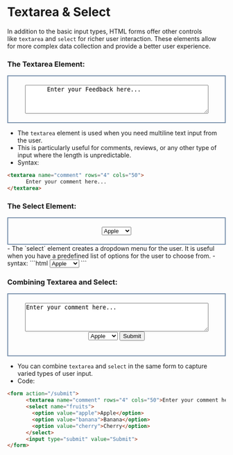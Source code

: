 # Textarea & Select

In addition to the basic input types, HTML forms offer other controls like `textarea` and `select` for richer user interaction. These elements allow for more complex data collection and provide a better user experience.

### The Textarea Element:
<div align="center" style="border:2px solid #758EAA; padding:20px;">
	<textarea name="comment" rows="4" cols="50">
      Enter your Feedback here...
	</textarea>
</div>

- The `textarea` element is used when you need multiline text input from the user. 
- This is particularly useful for comments, reviews, or any other type of input where the length is unpredictable.
- Syntax:
```html
<textarea name="comment" rows="4" cols="50">
      Enter your comment here...
</textarea>
```


### The Select Element:
<div align="center" style="border:2px solid #758EAA; padding:20px;">
	<select name="fruits">
      <option value="apple">Apple</option>
      <option value="banana">Banana</option>
      <option value="cherry">Cherry</option>
</select>
</div>
- The `select` element creates a dropdown menu for the user. It is useful when you have a predefined list of options for the user to choose from.
- syntax:
```html
<select name="fruits">
      <option value="apple">Apple</option>
      <option value="banana">Banana</option>
      <option value="cherry">Cherry</option>
</select>
```


### Combining Textarea and Select:

<div align="center" style="border:2px solid #758EAA; padding:20px;">
	<form action="/submit">
      <textarea name="comment" rows="4" cols="50">Enter your comment here...</textarea>
      <br>
      <select name="fruits">
        <option value="apple">Apple</option>
        <option value="banana">Banana</option>
        <option value="cherry">Cherry</option>
      </select>
      <input type="submit" value="Submit">
</form>
</div>

- You can combine `textarea` and `select` in the same form to capture varied types of user input.
- Code:
```html
<form action="/submit">
      <textarea name="comment" rows="4" cols="50">Enter your comment here...</textarea>
      <select name="fruits">
        <option value="apple">Apple</option>
        <option value="banana">Banana</option>
        <option value="cherry">Cherry</option>
      </select>
      <input type="submit" value="Submit">
</form>
```